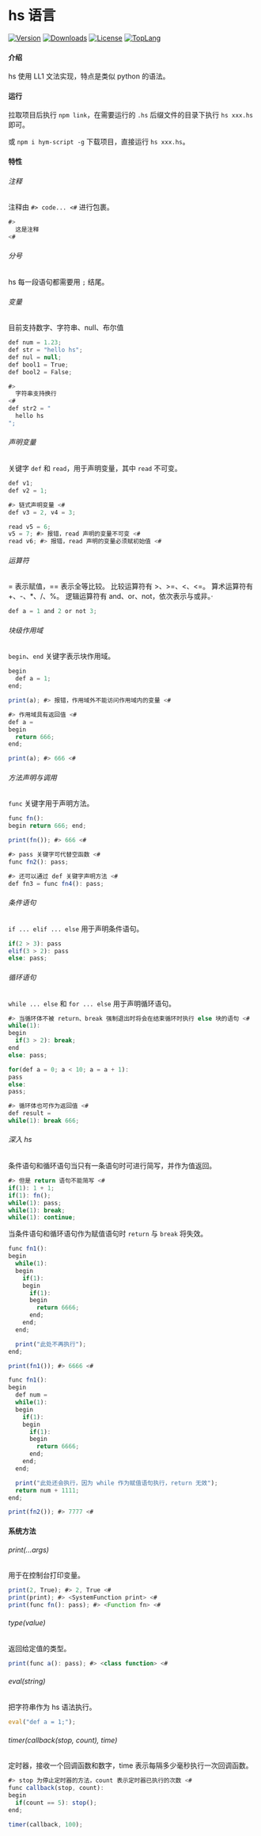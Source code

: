 # hs 语言

<a href="https://www.npmjs.com/package/hym-script"><img src="https://img.shields.io/npm/v/hym-script.svg" alt="Version"></a>
<a href="https://npmcharts.com/compare/hym-script?minimal=true"><img src="https://img.shields.io/npm/dm/hym-script.svg" alt="Downloads"></a>
<a href="https://github.com/18023785187/hs/blob/master/LICENSE"><img src="https://img.shields.io/npm/l/hs.svg" alt="License"></a>
<a href="https://github.com/18023785187/hs/search?l=javascript"><img src="https://img.shields.io/github/languages/top/18023785187/hs.svg" alt="TopLang"></a>

#### 介绍

hs 使用 LL1 文法实现，特点是类似 python 的语法。

#### 运行

拉取项目后执行 `npm link`，在需要运行的 `.hs` 后缀文件的目录下执行 `hs xxx.hs` 即可。

或 `npm i hym-script -g` 下载项目，直接运行 `hs xxx.hs`。

#### 特性

###### 注释

注释由 `#> code... <#` 进行包裹。

```javascript
#>
  这是注释
<#
```

###### 分号

hs 每一段语句都需要用 `;` 结尾。

###### 变量

目前支持数字、字符串、null、布尔值

```javascript
def num = 1.23;
def str = "hello hs";
def nul = null;
def bool1 = True;
def bool2 = False;

#>
  字符串支持换行
<#
def str2 = "
  hello hs
";
```

###### 声明变量

关键字 `def` 和 `read`，用于声明变量，其中 `read` 不可变。

```javascript
def v1;
def v2 = 1;

#> 链式声明变量 <#
def v3 = 2, v4 = 3;

read v5 = 6;
v5 = 7; #> 报错，read 声明的变量不可变 <#
read v6; #> 报错，read 声明的变量必须赋初始值 <#
```

###### 运算符

= 表示赋值，== 表示全等比较。
比较运算符有 >、>=、<、<=。
算术运算符有 +、-、*、/、%。
逻辑运算符有 and、or、not，依次表示与或非。·

```javascript
def a = 1 and 2 or not 3;
```

###### 块级作用域

`begin`、`end` 关键字表示块作用域。

```javascript
begin
  def a = 1;
end;

print(a); #> 报错，作用域外不能访问作用域内的变量 <#

#> 作用域具有返回值 <#
def a =
begin
  return 666;
end;

print(a); #> 666 <#
```

###### 方法声明与调用

`func` 关键字用于声明方法。

```javascript
func fn():
begin return 666; end;

print(fn()); #> 666 <#

#> pass 关键字可代替空函数 <#
func fn2(): pass;

#> 还可以通过 def 关键字声明方法 <#
def fn3 = func fn4(): pass;
```

###### 条件语句

`if ... elif ... else` 用于声明条件语句。

```javascript
if(2 > 3): pass
elif(3 > 2): pass
else: pass;
```

###### 循环语句

`while ... else` 和 `for ... else` 用于声明循环语句。

```javascript
#> 当循环体不被 return、break 强制退出时将会在结束循环时执行 else 块的语句 <#
while(1):
begin
  if(3 > 2): break;
end
else: pass;

for(def a = 0; a < 10; a = a + 1):
pass
else:
pass;

#> 循环体也可作为返回值 <#
def result = 
while(1): break 666;
```

###### 深入 hs

条件语句和循环语句当只有一条语句时可进行简写，并作为值返回。

```javascript
#> 但是 return 语句不能简写 <#
if(1): 1 + 1;
if(1): fn();
while(1): pass;
while(1): break;
while(1): continue;
```

当条件语句和循环语句作为赋值语句时 `return` 与 `break` 将失效。

```javascript
func fn1():
begin
  while(1):
  begin
    if(1):
    begin
      if(1):
      begin
        return 6666;
      end;
    end;
  end;

  print("此处不再执行");
end;

print(fn1()); #> 6666 <#

func fn1():
begin
  def num =
  while(1):
  begin
    if(1):
    begin
      if(1):
      begin
        return 6666;
      end;
    end;
  end;

  print("此处还会执行，因为 while 作为赋值语句执行，return 无效");
  return num + 1111;
end;

print(fn2()); #> 7777 <#
```

#### 系统方法

###### print(...args)

用于在控制台打印变量。

```javascript
print(2, True); #> 2, True <#
print(print); #> <SystemFunction print> <#
print(func fn(): pass); #> <Function fn> <#
```

###### type(value)

返回给定值的类型。

```javascript
print(func a(): pass); #> <class function> <#
```

###### eval(string)

把字符串作为 hs 语法执行。

```javascript
eval("def a = 1;");
```

###### timer(callback(stop, count), time)

定时器，接收一个回调函数和数字，time 表示每隔多少毫秒执行一次回调函数。

```javascript
#> stop 为停止定时器的方法，count 表示定时器已执行的次数 <#
func callback(stop, count):
begin
  if(count == 5): stop();
end;

timer(callback, 100);
```